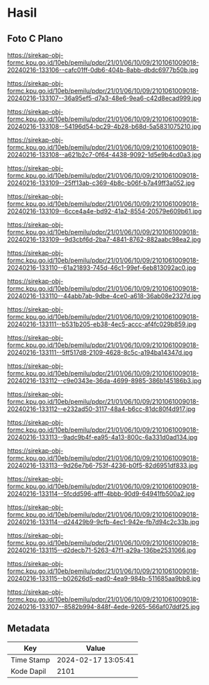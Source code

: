 # Hasil

## Foto C Plano

https://sirekap-obj-formc.kpu.go.id/10eb/pemilu/pdpr/21/01/06/10/09/2101061009018-20240216-133106--cafc01ff-0db6-404b-8abb-dbdc6977b50b.jpg

https://sirekap-obj-formc.kpu.go.id/10eb/pemilu/pdpr/21/01/06/10/09/2101061009018-20240216-133107--36a95ef5-d7a3-48e6-9ea6-c42d8ecad999.jpg

https://sirekap-obj-formc.kpu.go.id/10eb/pemilu/pdpr/21/01/06/10/09/2101061009018-20240216-133108--54196d54-bc29-4b28-b68d-5a5831075210.jpg

https://sirekap-obj-formc.kpu.go.id/10eb/pemilu/pdpr/21/01/06/10/09/2101061009018-20240216-133108--a621b2c7-0f64-4438-9092-1d5e9b4cd0a3.jpg

https://sirekap-obj-formc.kpu.go.id/10eb/pemilu/pdpr/21/01/06/10/09/2101061009018-20240216-133109--25ff13ab-c369-4b8c-b06f-b7a49ff3a052.jpg

https://sirekap-obj-formc.kpu.go.id/10eb/pemilu/pdpr/21/01/06/10/09/2101061009018-20240216-133109--6cce4a4e-bd92-41a2-8554-20579e609b61.jpg

https://sirekap-obj-formc.kpu.go.id/10eb/pemilu/pdpr/21/01/06/10/09/2101061009018-20240216-133109--9d3cbf6d-2ba7-4841-8762-882aabc98ea2.jpg

https://sirekap-obj-formc.kpu.go.id/10eb/pemilu/pdpr/21/01/06/10/09/2101061009018-20240216-133110--61a21893-745d-46c1-99ef-6eb813092ac0.jpg

https://sirekap-obj-formc.kpu.go.id/10eb/pemilu/pdpr/21/01/06/10/09/2101061009018-20240216-133110--44abb7ab-9dbe-4ce0-a618-36ab08e2327d.jpg

https://sirekap-obj-formc.kpu.go.id/10eb/pemilu/pdpr/21/01/06/10/09/2101061009018-20240216-133111--b531b205-eb38-4ec5-accc-af4fc029b859.jpg

https://sirekap-obj-formc.kpu.go.id/10eb/pemilu/pdpr/21/01/06/10/09/2101061009018-20240216-133111--5ff517d8-2109-4628-8c5c-a194ba14347d.jpg

https://sirekap-obj-formc.kpu.go.id/10eb/pemilu/pdpr/21/01/06/10/09/2101061009018-20240216-133112--c9e0343e-36da-4699-8985-386b145186b3.jpg

https://sirekap-obj-formc.kpu.go.id/10eb/pemilu/pdpr/21/01/06/10/09/2101061009018-20240216-133112--e232ad50-3117-48a4-b6cc-81dc80f4d917.jpg

https://sirekap-obj-formc.kpu.go.id/10eb/pemilu/pdpr/21/01/06/10/09/2101061009018-20240216-133113--9adc9b4f-ea95-4a13-800c-6a331d0ad134.jpg

https://sirekap-obj-formc.kpu.go.id/10eb/pemilu/pdpr/21/01/06/10/09/2101061009018-20240216-133113--9d26e7b6-753f-4236-b0f5-82d6951df833.jpg

https://sirekap-obj-formc.kpu.go.id/10eb/pemilu/pdpr/21/01/06/10/09/2101061009018-20240216-133114--5fcdd596-afff-4bbb-90d9-64941fb500a2.jpg

https://sirekap-obj-formc.kpu.go.id/10eb/pemilu/pdpr/21/01/06/10/09/2101061009018-20240216-133114--d24429b9-9cfb-4ec1-942e-fb7d94c2c33b.jpg

https://sirekap-obj-formc.kpu.go.id/10eb/pemilu/pdpr/21/01/06/10/09/2101061009018-20240216-133115--d2decb71-5263-47f1-a29a-136be2531066.jpg

https://sirekap-obj-formc.kpu.go.id/10eb/pemilu/pdpr/21/01/06/10/09/2101061009018-20240216-133115--b02626d5-ead0-4ea9-984b-511685aa9bb8.jpg

https://sirekap-obj-formc.kpu.go.id/10eb/pemilu/pdpr/21/01/06/10/09/2101061009018-20240216-133107--8582b994-848f-4ede-9265-566af07ddf25.jpg


## Metadata

| Key        | Value               |
| ---------- | ------------------- |
| Time Stamp | 2024-02-17 13:05:41 |
| Kode Dapil | 2101                |



